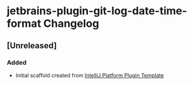 <!-- Keep a Changelog guide -> https://keepachangelog.com -->

# jetbrains-plugin-git-log-date-time-format Changelog

## [Unreleased]
### Added
- Initial scaffold created from [IntelliJ Platform Plugin Template](https://github.com/JetBrains/intellij-platform-plugin-template)
